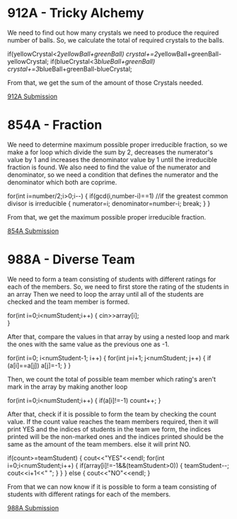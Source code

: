 # 912A - Tricky Alchemy
We need to find out how many crystals we need to produce the required number of balls.
So, we calculate the total of required crystals to the balls.

if(yellowCrystal<2*yellowBall+greenBall) crystal+=2*yellowBall+greenBall-yellowCrystal;
if(blueCrystal<3*blueBall+greenBall) crystal+=3*blueBall+greenBall-blueCrystal;

From that, we get the sum of the amount of those Crystals needed.

[912A Submission](http://codeforces.com/contest/912/submission/42447010)

# 854A - Fraction
We need to determine maximum possible proper irreducible fraction,
so we make a for loop which divide the sum by 2, decreases the numerator's value by 1 and increases the denominator value by 1
until the irreducible fraction is found.
We also need to find the value of the numerator and denominator,
so we need a condition that defines the numerator and the denominator which both are coprime.

for(int i=number/2;i>0;i--)
    {
        if(gcd(i,number-i)==1)	//if the greatest common divisor is irreducible
        {
            numerator=i;
            denominator=number-i;
            break;
        }
    }
    
From that, we get the maximum possible proper irreducible fraction.

[854A Submission](http://codeforces.com/contest/854/submission/42447023)
    
# 988A - Diverse Team
We need to form a team consisting of students with different ratings for each of the members.
So, we need to first store the rating of the students in an array 
Then we need to loop the array until all of the students are checked and the team member is formed.

for(int i=0;i<numStudent;i++)
    {
        cin>>array[i];  
    }

After that, compare the values in that array by using a nested loop
and mark the ones with the same value as the previous one as -1.

for(int i=0; i<numStudent-1; i++)
    {
        for(int j=i+1; j<numStudent; j++)
        {
            if (a[i]==a[j]) a[j]=-1;
        }
    }

Then, we count the total of possible team member which rating's aren't mark in the array by making another loop

for(int i=0;i<numStudent;i++)
    {
        if(a[i]!=-1) count++;
    }
    
After that, check if it is possible to form the team by checking the count value.
If the count value reaches the team members required, 
then it will print YES and the indices of students in the team we form, the indices printed will be the non-marked ones
and the indices printed should be the same as the amount of the team members.
else it will print NO.

if(count>=teamStudent) 
    {
        cout<<"YES"<<endl;
        for(int i=0;i<numStudent;i++)
        {
            if(array[i]!=-1&&(teamStudent>0))
            {
                teamStudent--;
                cout<<i+1<<" ";
            }
        }
    }
    else
    {
        cout<<"NO"<<endl;
    }
    
From that we can now know if it is possible to form a team consisting of students 
with different ratings for each of the members.

[988A Submission](http://codeforces.com/contest/988/submission/42447030)
